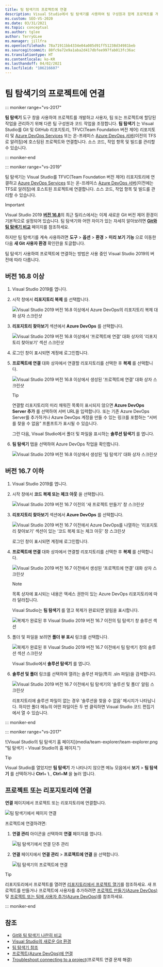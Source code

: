 ```yaml
---
title: 팀 탐색기의 프로젝트에 연결
description: Visual Studio에서 팀 탐색기를 사용하여 팀 구성원과 함께 프로젝트를 개발하고 관리하는 방법을 알아봅니다.
ms.custom: SEO-VS-2020
ms.date: 03/31/2021
ms.topic: conceptual
ms.author: tglee
author: TerryGLee
ms.manager: jillfra
ms.openlocfilehash: 78a71911bb4334e04a085d91ff51238d34981beb
ms.sourcegitcommit: 80fc9a72e9a1aba2d417dbfee997fab013fc36ac
ms.translationtype: HT
ms.contentlocale: ko-KR
ms.lasthandoff: 04/02/2021
ms.locfileid: "106216607"
---
```

# <a name="connect-to-projects-in-team-explorer"></a>팀 탐색기의 프로젝트에 연결

::: moniker range="vs-2017"

**팀 탐색기** 도구 창을 사용하여 프로젝트를 개발하고 사용자, 팀 또는 프로젝트에 할당된 작업을 관리하기 위해 다른 팀 구성원과 코드 작업을 조정합니다. **팀 탐색기** 는 Visual Studio를 Git 및 GitHub 리포지토리, TFVC(Team Foundation 버전 제어) 리포지토리 및 [Azure DevOps Services](/azure/devops/user-guide/what-is-azure-devops-services) 또는 온-프레미스 [Azure DevOps 서버](/azure/devops/index-all)(이전의 TFS로 알려짐)에 호스팅된 프로젝트와 연결합니다. 소스 코드, 작업 항목 및 빌드를 관리할 수 있습니다.

::: moniker-end

::: moniker range="vs-2019"

팀 탐색기는 Visual Studio를 TFVC(Team Foundation 버전 제어) 리포지토리에 연결하고 [Azure DevOps Services](/azure/devops/user-guide/what-is-azure-devops-services) 또는 온-프레미스 [Azure DevOps 서버](/azure/devops/user-guide/about-azure-devops-services-tfs?view=azure-devops&preserve-view=true)(이전에는 TFS로 알려짐)에 호스트된 프로젝트에 연결합니다. 소스 코드, 작업 항목 및 빌드를 관리할 수 있습니다.

> [!IMPORTANT]
> Visual Studio 2019 [**버전 16.8**](/visualstudio/releases/2019/release-notes/)의 최근 릴리스에서는 이제 새로운 Git 버전 제어 환경이 기본적으로 설정되어 있습니다. 팀 탐색기와 어떤 차이가 있는 자세히 알아보려면 [**Git와 팀 탐색기 비교**](git-team-explorer-feature-comparison.md) 페이지를 참조하세요.
>
> 하지만 팀 탐색기를 계속 사용하려면 **도구** > **옵션** > **환경** > **미리 보기 기능** 으로 이동한 다음 **새 Git 사용자 환경** 확인란을 토글합니다.

팀 탐색기 사용하여 프로젝트에 연결하는 방법은 사용 중인 Visual Studio 2019의 버전에 따라 다릅니다.

## <a name="in-version-168-and-later"></a>버전 16.8 이상

1. Visual Studio 2019를 엽니다.

1. 시작 창에서 **리포지토리 복제** 를 선택합니다.

   ![Visual Studio 2019 버전 16.8 이상에서 Azure DevOps의 리포지토리 복제 대화 상자 스크린샷](../ide/media/vs-2019/clone-repository.png)

1. **리포지토리 찾아보기** 섹션에서 **Azure DevOps** 를 선택합니다.

    ![Visual Studio 2019 버전 16.8 이상에서 ‘프로젝트에 연결’ 대화 상자의 ‘리포지토리 찾아보기’ 섹션 스크린샷](../ide/media/vs-2019/browse-repository-azure-devops.png)

1. 로그인 창이 표시되면 계정에 로그인합니다.

1. **프로젝트에 연결** 대화 상자에서 연결할 리포지토리를 선택한 후 **복제** 를 선택합니다.

      ![Visual Studio 2019 버전 16.8 이상에서 생성된 ‘프로젝트에 연결’ 대화 상자 스크린샷](../ide/media/vs-2019/connect-project-azure-devops.png)

      > [!TIP]
      > 연결할 리포지토리의 미리 채워진 목록이 표시되지 않으면 **Azure DevOps Server 추가** 를 선택하여 서버 URL을 입력합니다. 또는 기존 Azure DevOps Server를 추가하거나 Azure DevOps 계정을 만들 수 있는 링크를 포함하는 “서버를 찾을 수 없음” 프롬프트가 표시될 수 있습니다.

   그런 다음, Visual Studio에서 폴더 및 파일을 표시하는 **솔루션 탐색기** 를 엽니다.

1. **팀 탐색기** 탭을 선택하여 Azure DevOps 작업을 확인합니다.

      ![Visual Studio 2019 버전 16.8 이상에서 생성된 ‘팀 탐색기’ 대화 상자 스크린샷](../ide/media/vs-2019/team-explorer-azure-devops.png)

## <a name="in-version-167-and-earlier"></a>버전 16.7 이하

1. Visual Studio 2019를 엽니다.

1. 시작 창에서 **코드 복제 또는 체크 아웃** 을 선택합니다.

   ![Visual Studio 2019 버전 16.7 이전의 ‘새 프로젝트 만들기’ 창 스크린샷](../get-started/media/vs-2019/clone-checkout-code-dark.png)

1. **리포지토리 찾아보기** 섹션에서 **Azure DevOps** 를 선택합니다.

   ![Visual Studio 2019 버전 16.7 이전에서 Azure DevOps를 나열하는 ‘리포지토리 찾아보기’ 섹션이 있는 ‘코드 복제 또는 체크 아웃’ 창 스크린샷](../get-started/media/vs-2019/clone-checkout-code-git-repo-dark.png)

   로그인 창이 표시되면 계정에 로그인합니다.

1. **프로젝트에 연결** 대화 상자에서 연결할 리포지토리를 선택한 후 **복제** 를 선택합니다.

      ![Visual Studio 2019 버전 16.7 이전에서 생성된 ‘프로젝트에 연결’ 대화 상자 스크린샷](../get-started/media/open-proj-azure-devops-connect-cloud-clone.png)

    > [!NOTE]
    > 목록 상자에 표시되는 내용은 액세스 권한이 있는 Azure DevOps 리포지토리에 따라 달라집니다.

   Visual Studio는 **팀 탐색기** 를 열고 복제가 완료되면 알림을 표시합니다.

     ![복제가 완료된 후 Visual Studio 2019 버전 16.7 이전의 팀 탐색기 창 솔루션 섹션](../get-started/media/vs-2019/clone-complete-azure-devops.png)

1. 폴더 및 파일을 보려면 **폴더 뷰 표시** 링크를 선택합니다.

     ![복제가 완료된 후 Visual Studio 2019 버전 16.7 이전에서 팀 탐색기 창의 솔루션 섹션 스크린샷](../get-started/media/vs-2019/show-folder-view-azure-devops.png)

     Visual Studio에서 **솔루션 탐색기** 를 엽니다.

1. **솔루션 및 폴더** 링크를 선택하여 열려는 솔루션 파일(특히 .sln 파일)을 검색합니다.

      ![Visual Studio 2019 버전 16.7 이전에서 팀 탐색기의 ‘솔루션 및 폴더’ 알림 스크린샷](../get-started/media/open-proj-repo-solutions-folders.png)

   리포지토리에 솔루션 파일이 없는 경우 ‘솔루션을 찾을 수 없음’ 메시지가 나타납니다. 하지만 폴더 메뉴의 어떤 파일이든 두 번 클릭하면 Visual Studio 코드 편집기에서 열 수 있습니다.

::: moniker-end

::: moniker range="vs-2017&quot;

![Visual Studio의 팀 탐색기 홈 페이지](media/team-explorer/team-explorer.png &quot;팀 탐색기 - Visual Studio의 홈 페이지.")

> [!TIP]
> Visual Studio를 열었지만 **팀 탐색기** 가 나타나지 않으면 메뉴 모음에서 **보기** > **팀 탐색기** 를 선택하거나 **Ctrl**+ **&#92;** , **Ctrl**+**M** 을 눌러 엽니다.

## <a name="connect-to-a-project-or-repository"></a>프로젝트 또는 리포지토리에 연결

**연결** 페이지에서 프로젝트 또는 리포지토리에 연결합니다.

![팀 탐색기에서 페이지 연결](media/team-explorer/connect.png "팀 탐색기 - Visual Studio의 연결 페이지.")

프로젝트에 연결하려면:

1. **연결 관리** 아이콘을 선택하여 **연결** 페이지를 엽니다.

   ![팀 탐색기에서 연결 단추 관리](media/team-explorer/manage-connections.png "팀 탐색기 - Visual Studio의 연결 관리 단추.")

1. **연결** 페이지에서 **연결 관리** > **프로젝트에 연결** 을 선택합니다.

   ![팀 탐색기의 프로젝트에 연결](media/team-explorer/connect-project.png "팀 탐색기 - Visual Studio의 프로젝트에 연결 옵션.")

> [!TIP]
> 리포지토리에서 프로젝트를 열려면 [리포지토리에서 프로젝트 열기](../get-started/tutorial-open-project-from-repo-visual-studio-2017.md)를 참조하세요. 새 프로젝트를 만들거나 프로젝트에 사용자를 추가하려면 [프로젝트 만들기(Azure DevOps)](/azure/devops/organizations/projects/create-project) 및 [프로젝트 또는 팀에 사용자 추가(Azure DevOps)](/azure/devops/organizations/security/add-users-team-project)를 참조하세요.

::: moniker-end

## <a name="see-also"></a>참조

- [Git와 팀 탐색기 나란히 비교](git-team-explorer-feature-comparison.md)
- [Visual Studio의 새로운 Git 환경](git-with-visual-studio.md)
- [팀 탐색기 참조](reference/team-explorer-reference.md)
- [프로젝트(Azure DevOps)에 연결](/azure/devops/organizations/projects/connect-to-projects)
- [Troubleshoot connecting to a project](/azure/devops/user-guide/troubleshoot-connection?view=azure-devops&preserve-view=true)(프로젝트 연결 문제 해결)
